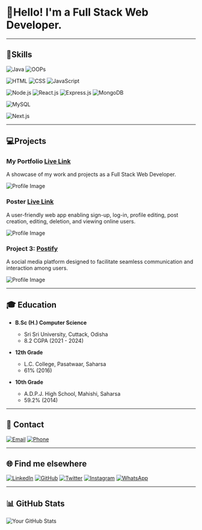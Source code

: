 # 👤Hello! I'm a Full Stack Web Developer.

---


## 🎁Skills

![Java](https://img.shields.io/badge/Java-Intermediate-green)
![OOPs](https://img.shields.io/badge/OOPS-Intermediate-green)

![HTML](https://img.shields.io/badge/HTML-Intermediate-red)
![CSS](https://img.shields.io/badge/CSS-Intermediate-blue)
![JavaScript](https://img.shields.io/badge/JavaScript-Intermediate-yellow)

![Node.js](https://img.shields.io/badge/Node.js-Intermediate-white)
![React.js](https://img.shields.io/badge/React.js-Intermediate-white)
![Express.js](https://img.shields.io/badge/Express.js-Intermediate-white)
![MongoDB](https://img.shields.io/badge/MongoDB-Intermediate-white)

![MySQL](https://img.shields.io/badge/MySQL-Intermediate-black)

![Next.js](https://img.shields.io/badge/Next.js-Intermediate-black)

---


## 💻Projects

### My Portfolio  [Live Link](https://princethakur1999.github.io/prince/)

A showcase of my work and projects as a Full Stack Web Developer.

![Profile Image](https://res.cloudinary.com/dsrz6p2su/image/upload/v1708762966/Prince/Screenshot_2024-02-24_135018_vsiunq.png)



### Poster [Live Link](https://poster-prince.vercel.app/)

A user-friendly web app enabling sign-up, log-in, profile editing, post creation, editing, deletion, and viewing online users.

![Profile Image](https://res.cloudinary.com/dsrz6p2su/image/upload/v1708763369/Prince/Screenshot_2024-02-24_135804_abckqq.png)



### Project 3: [Postify](link-to-formify)
A social media platform designed to facilitate seamless communication and interaction among users.

![Profile Image](https://img.freepik.com/free-vector/red-grunge-style-coming-soon-design_1017-26691.jpg)

---



## 🎓 Education

- **B.Sc (H.) Computer Science**
  - Sri Sri University, Cuttack, Odisha
  - 8.2 CGPA (2021 - 2024)

- **12th Grade**
  - L.C. College, Pasatwaar, Saharsa
  - 61% (2016)

- **10th Grade**
  - A.D.P.J. High School, Mahishi, Saharsa
  - 59.2% (2014)

---



## 📧 Contact

[![Email](https://img.shields.io/badge/Email-prince.setu1999%40gmail.com-red?style=for-the-badge&logo=gmail)](mailto:prince.setu1999@gmail.com)
[![Phone](https://img.shields.io/badge/Phone-%2B91%206202178657-blue?style=for-the-badge&logo=phone)](tel:+916202178657)

---


## 🌐 Find me elsewhere

[![LinkedIn](https://img.shields.io/badge/LinkedIn-Connect-blue)](https://www.linkedin.com/in/princethakur1999/)
[![GitHub](https://img.shields.io/badge/GitHub-Follow-lightgrey)](https://github.com/princethakur1999/)
[![Twitter](https://img.shields.io/badge/Twitter-Follow-1DA1F2)](https://twitter.com/setu13)
[![Instagram](https://img.shields.io/badge/Instagram-Follow-E4405F)](https://www.instagram.com/setu__13/)
[![WhatsApp](https://img.shields.io/badge/WhatsApp-Chat-25D366)](https://wa.me/6202178657)

---



## 📊 GitHub Stats

![Your GitHub Stats](https://github-readme-stats.vercel.app/api?username=princethakur1999&show_icons=true&theme=radical)
